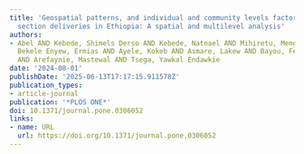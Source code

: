 ```yaml
---
title: 'Geospatial patterns, and individual and community levels factors of cesarean
  section deliveries in Ethiopia: A spatial and multilevel analysis'
authors:
- Abel AND Kebede, Shimels Derso AND Kebede, Natnael AND Mihiretu, Mengistu Mera AND
  Bekele Enyew, Ermias AND Ayele, Kokeb AND Asmare, Lakew AND Bayou, Fekade Demeke
  AND Arefaynie, Mastewal AND Tsega, Yawkal Endawkie
date: '2024-08-01'
publishDate: '2025-06-13T17:17:15.911578Z'
publication_types:
- article-journal
publication: '*PLOS ONE*'
doi: 10.1371/journal.pone.0306052
links:
- name: URL
  url: https://doi.org/10.1371/journal.pone.0306052
---
```

